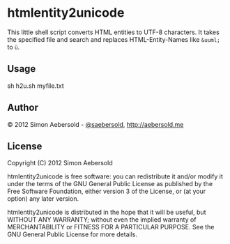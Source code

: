 htmlentity2unicode
==================

This little shell script converts HTML entities to UTF-8 characters. It takes the specified file and search and replaces HTML-Entity-Names like `&uuml;` to `ü`.

Usage
-----

sh h2u.sh myfile.txt

Author
------
&copy; 2012 Simon Aebersold - [@saebersold](https://twitter.com/ouhjasolaessig), http://aebersold.me

License
-------

Copyright (C) 2012 Simon Aebersold

htmlentity2unicode is free software: you can redistribute it and/or modify it under the terms of the GNU General Public License as published by the Free Software Foundation, either version 3 of the License, or (at your option) any later version.

htmlentity2unicode is distributed in the hope that it will be useful, but WITHOUT ANY WARRANTY; without even the implied warranty of MERCHANTABILITY or FITNESS FOR A PARTICULAR PURPOSE. See the GNU General Public License for more details.

